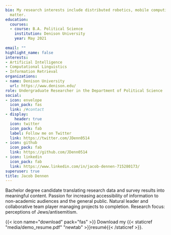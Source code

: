 ```yaml
---
bio: My research interests include distributed robotics, mobile computing and programmable
  matter.
education:
  courses:
  - course: B.A. Political Science
    institution: Denison University
    year: May 2021
    
email: ""
highlight_name: false
interests:
- Artificial Intelligence
- Computational Linguistics
- Information Retrieval
organizations:
- name: Denison University
  url: https://www.denison.edu/
role: Undergraduate Researcher in the Department of Political Science
social:
- icon: envelope
  icon_pack: fas
  link: /#contact
- display:
    header: true
  icon: twitter
  icon_pack: fab
  label: Follow me on Twitter
  link: https://twitter.com/JDenn0514
- icon: github
  icon_pack: fab
  link: https://github.com/JDenn0514
- icon: linkedin
  icon_pack: fab
  link: https://www.linkedin.com/in/jacob-dennen-715280173/
superuser: true
title: Jacob Dennen
---
```


Bachelor degree candidate translating research data and survey results into meaningful content. Passion for increasing accessibility of information to non-academic audiences and the general public. Natural leader and collaborative team player managing projects to completion. Research focus: perceptions of Jews/antisemitism.



{{< icon name="download" pack="fas" >}} Download my {{< staticref "media/demo_resume.pdf" "newtab" >}}resumé{{< /staticref >}}.
